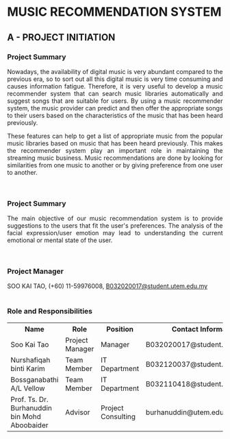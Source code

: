 # MUSIC RECOMMENDATION SYSTEM

## A - PROJECT INITIATION

### Project Summary
<p align="justify">Nowadays, the availability of digital music is very abundant compared to the previous era, so to sort out all this digital music is very time consuming and causes information fatigue. Therefore, it is very useful to develop a music recommender system that can search music libraries automatically and suggest songs that are suitable for users. By using a music recommender system, the music provider can predict and then offer the appropriate songs to their users based on the characteristics of the music that has been heard previously. </p>

<p align="justify">These features can help to get a list of appropriate music from the popular music libraries based on music that has been heard previously. This makes the recommender system play an important role in maintaining the streaming music business. Music recommendations are done by looking for similarities from one music to another or by giving preference from one user to another. </p>
<br/>

### Project Summary
<p align="justify">The main objective of our music recommendation system is to provide suggestions to the users that fit the user's preferences. The analysis of the facial expression/user emotion may lead to understanding the current emotional or mental state of the user. </p>
<br/>

### Project Manager
SOO KAI TAO, (+60) 11-59976008, B032020017@student.utem.edu.my
<br/><br/>

### Role and Responsibilities
<table>
	<tr>
		<th>Name</th>
		<th>Role</th>
		<th>Position</th>
		<th>Contact Information</th>
	</tr>
	<tr>
		<td>Soo Kai Tao</td>
		<td>Project Manager</td>
		<td>Manager</td>
		<td>B032020017@student.utem.edu.my</td>
	</tr>
	<tr>
		<td>Nurshafiqah binti Karim</td>
		<td>Team Member</td>
		<td>IT Department</td>
		<td>B032120037@student.utem.edu.my</td>
	</tr>
	<tr>
		<td>Bossganabathi A/L Vellow</td>
		<td>Team Member</td>
		<td>IT Department</td>
		<td>B032110418@student.utem.edu.my</td>
	</tr>
	<tr>
		<td>Prof. Ts. Dr. Burhanuddin bin Mohd Aboobaider</td>
		<td>Advisor</td>
		<td>Project Consulting</td>
		<td>burhanuddin@utem.edu.my</td>
	</tr>
</table>
